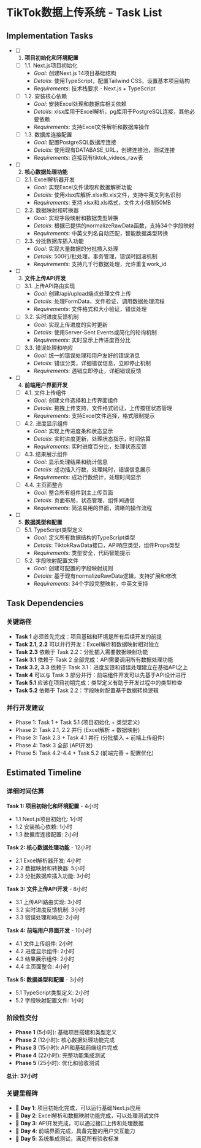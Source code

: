 # TikTok数据上传系统 - Task List

## Implementation Tasks

- [ ] 1. **项目初始化和环境配置**
    - [ ] 1.1. Next.js项目初始化
        - *Goal*: 创建Next.js 14项目基础结构
        - *Details*: 使用TypeScript，配置Tailwind CSS，设置基本项目结构
        - *Requirements*: 技术栈要求 - Next.js + TypeScript
    - [ ] 1.2. 安装核心依赖
        - *Goal*: 安装Excel处理和数据库相关依赖
        - *Details*: xlsx库用于Excel解析，pg库用于PostgreSQL连接，其他必要依赖
        - *Requirements*: 支持Excel文件解析和数据库操作
    - [ ] 1.3. 数据库连接配置
        - *Goal*: 配置PostgreSQL数据库连接
        - *Details*: 使用现有DATABASE_URL，创建连接池，测试连接
        - *Requirements*: 连接现有tiktok_videos_raw表

- [ ] 2. **核心数据处理功能**
    - [ ] 2.1. Excel解析器开发
        - *Goal*: 实现Excel文件读取和数据解析功能
        - *Details*: 使用xlsx库解析.xlsx和.xls文件，支持中英文列名识别
        - *Requirements*: 支持.xlsx和.xls格式，文件大小限制50MB
    - [ ] 2.2. 数据映射和转换器
        - *Goal*: 实现字段映射和数据类型转换
        - *Details*: 根据已提供的normalizeRawData函数，支持34个字段映射
        - *Requirements*: 中英文列名自动匹配，智能数据类型转换
    - [ ] 2.3. 分批数据库插入功能
        - *Goal*: 实现大量数据的分批插入处理
        - *Details*: 500行/批处理，事务管理，错误时回滚机制
        - *Requirements*: 支持几千行数据处理，允许重复work_id

- [ ] 3. **文件上传API开发**
    - [ ] 3.1. 上传API路由实现
        - *Goal*: 创建/api/upload端点处理文件上传
        - *Details*: 处理FormData，文件验证，调用数据处理流程
        - *Requirements*: 文件格式和大小验证，错误处理
    - [ ] 3.2. 实时进度反馈机制
        - *Goal*: 实现上传进度的实时更新
        - *Details*: 使用Server-Sent Events或简化的轮询机制
        - *Requirements*: 实时显示上传进度百分比
    - [ ] 3.3. 错误处理和响应
        - *Goal*: 统一的错误处理和用户友好的错误消息
        - *Details*: 错误分类，详细错误信息，立即停止机制
        - *Requirements*: 遇错立即停止，详细错误反馈

- [ ] 4. **前端用户界面开发**
    - [ ] 4.1. 文件上传组件
        - *Goal*: 创建文件选择和上传界面组件
        - *Details*: 拖拽上传支持，文件格式验证，上传按钮状态管理
        - *Requirements*: 支持Excel文件选择，格式限制提示
    - [ ] 4.2. 进度显示组件
        - *Goal*: 实现上传进度条和状态显示
        - *Details*: 实时进度更新，处理状态指示，时间估算
        - *Requirements*: 实时进度百分比，处理状态反馈
    - [ ] 4.3. 结果展示组件
        - *Goal*: 显示处理结果和统计信息
        - *Details*: 成功插入行数，处理耗时，错误信息展示
        - *Requirements*: 成功行数统计，处理时间显示
    - [ ] 4.4. 主页面整合
        - *Goal*: 整合所有组件到主上传页面
        - *Details*: 页面布局，状态管理，组件间通信
        - *Requirements*: 简洁易用的界面，清晰的操作流程

- [ ] 5. **数据类型和配置**
    - [ ] 5.1. TypeScript类型定义
        - *Goal*: 定义所有数据结构的TypeScript类型
        - *Details*: TiktokRawData接口，API响应类型，组件Props类型
        - *Requirements*: 类型安全，代码智能提示
    - [ ] 5.2. 字段映射配置文件
        - *Goal*: 创建可配置的字段映射规则
        - *Details*: 基于现有normalizeRawData逻辑，支持扩展和修改
        - *Requirements*: 34个字段完整映射，中英文支持

## Task Dependencies

### 关键路径
- **Task 1** 必须首先完成：项目基础和环境是所有后续开发的前提
- **Task 2.1, 2.2** 可以并行开发：Excel解析和数据映射相对独立
- **Task 2.3** 依赖于 Task 2.2：分批插入需要数据映射功能
- **Task 3.1** 依赖于 Task 2 全部完成：API需要调用所有数据处理功能
- **Task 3.2, 3.3** 依赖于 Task 3.1：进度反馈和错误处理建立在基础API之上
- **Task 4** 可以与 Task 3 部分并行：前端组件开发可以先基于API设计进行
- **Task 5.1** 应该在项目初期完成：类型定义有助于开发过程中的类型检查
- **Task 5.2** 依赖于 Task 2.2：字段映射配置基于数据转换逻辑

### 并行开发建议
- Phase 1: Task 1 + Task 5.1 (项目初始化 + 类型定义)
- Phase 2: Task 2.1, 2.2 并行 (Excel解析 + 数据映射)
- Phase 3: Task 2.3 + Task 4.1 并行 (分批插入 + 前端上传组件)
- Phase 4: Task 3 全部 (API开发)
- Phase 5: Task 4.2-4.4 + Task 5.2 (前端完善 + 配置优化)

## Estimated Timeline

### 详细时间估算

**Task 1: 项目初始化和环境配置** - 4小时
- 1.1 Next.js项目初始化: 1小时
- 1.2 安装核心依赖: 1小时
- 1.3 数据库连接配置: 2小时

**Task 2: 核心数据处理功能** - 12小时
- 2.1 Excel解析器开发: 4小时
- 2.2 数据映射和转换器: 5小时
- 2.3 分批数据库插入功能: 3小时

**Task 3: 文件上传API开发** - 8小时
- 3.1 上传API路由实现: 3小时
- 3.2 实时进度反馈机制: 3小时
- 3.3 错误处理和响应: 2小时

**Task 4: 前端用户界面开发** - 10小时
- 4.1 文件上传组件: 2小时
- 4.2 进度显示组件: 2小时
- 4.3 结果展示组件: 2小时
- 4.4 主页面整合: 4小时

**Task 5: 数据类型和配置** - 3小时
- 5.1 TypeScript类型定义: 2小时
- 5.2 字段映射配置文件: 1小时

### 阶段性交付
- **Phase 1** (5小时): 基础项目搭建和类型定义
- **Phase 2** (12小时): 核心数据处理功能完成
- **Phase 3** (15小时): API和基础前端组件完成
- **Phase 4** (22小时): 完整功能集成测试
- **Phase 5** (25小时): 优化和验收测试

**总计: 37小时**

### 关键里程碑
- 🎯 **Day 1**: 项目初始化完成，可以运行基础Next.js应用
- 🎯 **Day 2**: Excel解析和数据映射功能完成，可以处理测试文件
- 🎯 **Day 3**: API开发完成，可以通过接口上传和处理数据
- 🎯 **Day 4**: 前端界面完成，具备完整的用户交互能力
- 🎯 **Day 5**: 系统集成测试，满足所有验收标准